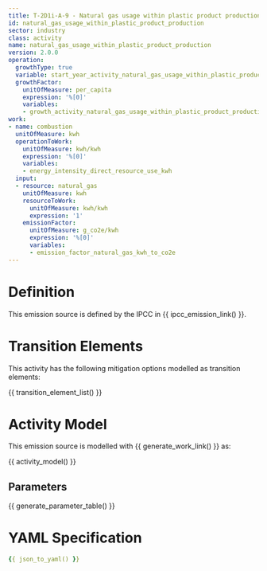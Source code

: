 ```yaml
---
title: T-2D1i-A-9 - Natural gas usage within plastic product production
id: natural_gas_usage_within_plastic_product_production
sector: industry
class: activity
name: natural_gas_usage_within_plastic_product_production
version: 2.0.0
operation:
  growthType: true
  variable: start_year_activity_natural_gas_usage_within_plastic_product_production
  growthFactor:
    unitOfMeasure: per_capita
    expression: '%[0]'
    variables:
    - growth_activity_natural_gas_usage_within_plastic_product_production
work:
- name: combustion
  unitOfMeasure: kwh
  operationToWork:
    unitOfMeasure: kwh/kwh
    expression: '%[0]'
    variables:
    - energy_intensity_direct_resource_use_kwh
  input:
  - resource: natural_gas
    unitOfMeasure: kwh
    resourceToWork:
      unitOfMeasure: kwh/kwh
      expression: '1'
    emissionFactor:
      unitOfMeasure: g_co2e/kwh
      expression: '%[0]'
      variables:
      - emission_factor_natural_gas_kwh_to_co2e
---
```



# Definition
This emission source is defined by the IPCC in {{ ipcc_emission_link() }}.

# Transition Elements

This activity has the following mitigation options modelled as transition elements:

{{ transition_element_list() }}

# Activity Model
This emission source is modelled with {{ generate_work_link() }} as:

{{ activity_model() }}

## Parameters

{{ generate_parameter_table() }}

# YAML Specification

```yaml
{{ json_to_yaml() }}
```

